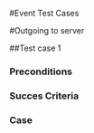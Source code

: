 #Event Test Cases


#Outgoing to server

##Test case 1
### Preconditions

### Succes Criteria

### Case